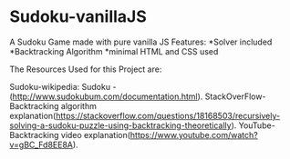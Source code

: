 # Sudoku-vanillaJS
A Sudoku Game made with pure vanilla JS
Features:
*Solver included
*Backtracking Algorithm
*minimal HTML and CSS used

The Resources Used for this Project are:

Sudoku-wikipedia:
Sudoku -(http://www.sudokubum.com/documentation.html).
StackOverFlow- Backtracking algorithm explanation(https://stackoverflow.com/questions/18168503/recursively-solving-a-sudoku-puzzle-using-backtracking-theoretically).
YouTube-Backtracking video explanation(https://www.youtube.com/watch?v=gBC_Fd8EE8A).
